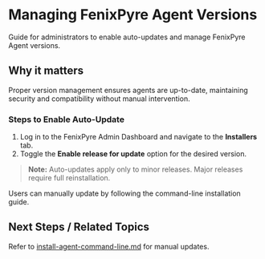 # Managing FenixPyre Agent Versions

Guide for administrators to enable auto-updates and manage FenixPyre Agent versions.


## Why it matters
Proper version management ensures agents are up-to-date, maintaining security and compatibility without manual intervention.

### Steps to Enable Auto-Update
1. Log in to the FenixPyre Admin Dashboard and navigate to the **Installers** tab.
2. Toggle the **Enable release for update** option for the desired version.

> **Note:** Auto-updates apply only to minor releases. Major releases require full reinstallation.

<!-- IMG: ./media/manage-agent-versions/enable-update.png | Alt: Toggle for enabling auto-update in dashboard -->

Users can manually update by following the command-line installation guide.

## Next Steps / Related Topics
Refer to [install-agent-command-line.md](/03-setup-&-installation/install-agent-command-line) for manual updates.
